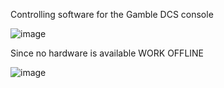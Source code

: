 
Controlling software for the Gamble DCS console

![image](https://github.com/user-attachments/assets/4ded374f-9d01-4de6-a0a8-e62548c3efd2)

Since no hardware is available WORK OFFLINE


![image](https://github.com/user-attachments/assets/e04dc41b-6674-419d-86cf-958b7bd8a4b8)
